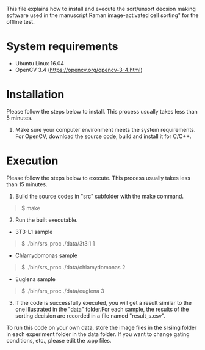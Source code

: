 This file explains how to install and execute the sort/unsort decsion making software used in the manuscript Raman image-activated cell sorting" for the offline test.  

# System requirements

- Ubuntu Linux 16.04
- OpenCV 3.4 (https://opencv.org/opencv-3-4.html)

# Installation

Please follow the steps below to install. This process usually takes less than 5 minutes.

1. Make sure your computer environment meets the system requirements.
  For OpenCV, download the source code, build and install it for C/C++.


# Execution

Please follow the steps below to execute. This process usually takes less than 15 minutes.
 
1. Build the source codes in "src" subfolder with the make command.
 > $ make
     
2. Run the built executable. 
- 3T3-L1 sample
 > $ ./bin/srs_proc ./data/3t3l1 1
- Chlamydomonas sample
 > $ ./bin/srs_proc ./data/chlamydomonas 2
- Euglena sample
 > $ ./bin/srs_proc ./data/euglena 3

3. If the code is successfully executed, you will get a result similar to the one illustrated in the "data" folder.For each sample, the results of the sorting decision are recorded in a file named "result_s.csv". 

To run this code on your own data, store the image files in the srsimg folder in each experiment folder in the data folder. If you want to change gating conditions, etc., please edit the .cpp files.

